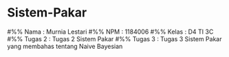 # Sistem-Pakar
#%% Nama : Murnia Lestari
#%% NPM : 1184006
#%% Kelas : D4 TI 3C
#%% Tugas 2 : Tugas 2 Sistem Pakar
#%% Tugas 3 : Tugas 3 Sistem Pakar yang membahas tentang Naive Bayesian
